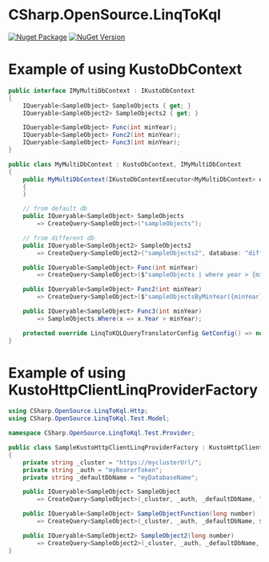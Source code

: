# CSharp.OpenSource.LinqToKql

[![Nuget Package](https://github.com/csharp-opensource/CSharp.OpenSource.LinqToKql/actions/workflows/nugetPublish.yml/badge.svg)](https://github.com/csharp-opensource/CSharp.OpenSource.LinqToKql/actions/workflows/nugetPublish.yml)
[![NuGet Version](https://img.shields.io/nuget/v/CSharp.OpenSource.LinqToKql.svg)](https://www.nuget.org/packages/CSharp.OpenSource.LinqToKql/)


# Example of using KustoDbContext
```csharp
public interface IMyMultiDbContext : IKustoDbContext
{
    IQueryable<SampleObject> SampleObjects { get; }
    IQueryable<SampleObject2> SampleObjects2 { get; }

    IQueryable<SampleObject> Func(int minYear);
    IQueryable<SampleObject> Func2(int minYear);
    IQueryable<SampleObject> Func3(int minYear);
}

public class MyMultiDbContext : KustoDbContext, IMyMultiDbContext
{
    public MyMultiDbContext(IKustoDbContextExecutor<MyMultiDbContext> executor) : base(executor)
    {
    }

    // from default db
    public IQueryable<SampleObject> SampleObjects
        => CreateQuery<SampleObject>("sampleObjects");

    // from different db
    public IQueryable<SampleObject2> SampleObjects2
        => CreateQuery<SampleObject2>("sampleObjects2", database: "diffDb");

    public IQueryable<SampleObject> Func(int minYear)
        => CreateQuery<SampleObject>($"sampleObjects | where year > {minYear}");

    public IQueryable<SampleObject> Func2(int minYear)
        => CreateQuery<SampleObject>($"sampleObjectsByMinYear({minYear})");

    public IQueryable<SampleObject> Func3(int minYear)
        => SampleObjects.Where(x => x.Year > minYear);

    protected override LinqToKQLQueryTranslatorConfig GetConfig() => new() { DisableNestedProjection = true };
}
```

# Example of using KustoHttpClientLinqProviderFactory
```csharp
using CSharp.OpenSource.LinqToKql.Http;
using CSharp.OpenSource.LinqToKql.Test.Model;

namespace CSharp.OpenSource.LinqToKql.Test.Provider;

public class SampleKustoHttpClientLinqProviderFactory : KustoHttpClientLinqProviderFactory
{
    private string _cluster = "https://myclusterUrl/";
    private string _auth = "myBearerToken";
    private string _defaultDbName = "myDatabaseName";

    public IQueryable<SampleObject> SampleObject
        => CreateQuery<SampleObject>(_cluster, _auth, _defaultDbName, "SampleObjectTable");

    public IQueryable<SampleObject> SampleObjectFunction(long number)
        => CreateQuery<SampleObject>(_cluster, _auth, _defaultDbName, $"SampleObjectFunction({number})");

    public IQueryable<SampleObject2> SampleObject2(long number)
        => CreateQuery<SampleObject2>(_cluster, _auth, _defaultDbName, $"SampleObject2Table");
}
```